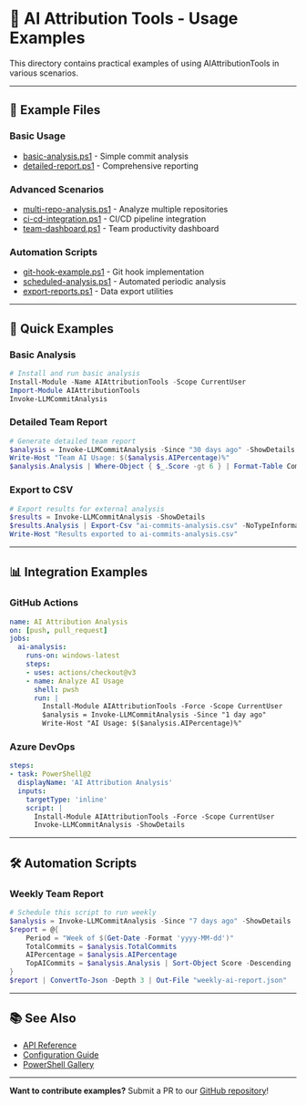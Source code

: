 # 🚀 AI Attribution Tools - Usage Examples

This directory contains practical examples of using AIAttributionTools in various scenarios.

---

## 📁 **Example Files**

### **Basic Usage**
- [basic-analysis.ps1](basic-analysis.ps1) - Simple commit analysis
- [detailed-report.ps1](detailed-report.ps1) - Comprehensive reporting

### **Advanced Scenarios**
- [multi-repo-analysis.ps1](multi-repo-analysis.ps1) - Analyze multiple repositories
- [ci-cd-integration.ps1](ci-cd-integration.ps1) - CI/CD pipeline integration
- [team-dashboard.ps1](team-dashboard.ps1) - Team productivity dashboard

### **Automation Scripts**
- [git-hook-example.ps1](git-hook-example.ps1) - Git hook implementation
- [scheduled-analysis.ps1](scheduled-analysis.ps1) - Automated periodic analysis
- [export-reports.ps1](export-reports.ps1) - Data export utilities

---

## 🎯 **Quick Examples**

### **Basic Analysis**
```powershell
# Install and run basic analysis
Install-Module -Name AIAttributionTools -Scope CurrentUser
Import-Module AIAttributionTools
Invoke-LLMCommitAnalysis
```

### **Detailed Team Report**
```powershell
# Generate detailed team report
$analysis = Invoke-LLMCommitAnalysis -Since "30 days ago" -ShowDetails
Write-Host "Team AI Usage: $($analysis.AIPercentage)%"
$analysis.Analysis | Where-Object { $_.Score -gt 6 } | Format-Table Commit, Score, Author
```

### **Export to CSV**
```powershell
# Export results for external analysis
$results = Invoke-LLMCommitAnalysis -ShowDetails
$results.Analysis | Export-Csv "ai-commits-analysis.csv" -NoTypeInformation
Write-Host "Results exported to ai-commits-analysis.csv"
```

---

## 📊 **Integration Examples**

### **GitHub Actions**
```yaml
name: AI Attribution Analysis
on: [push, pull_request]
jobs:
  ai-analysis:
    runs-on: windows-latest
    steps:
    - uses: actions/checkout@v3
    - name: Analyze AI Usage
      shell: pwsh
      run: |
        Install-Module AIAttributionTools -Force -Scope CurrentUser
        $analysis = Invoke-LLMCommitAnalysis -Since "1 day ago"
        Write-Host "AI Usage: $($analysis.AIPercentage)%"
```

### **Azure DevOps**
```yaml
steps:
- task: PowerShell@2
  displayName: 'AI Attribution Analysis'
  inputs:
    targetType: 'inline'
    script: |
      Install-Module AIAttributionTools -Force -Scope CurrentUser
      Invoke-LLMCommitAnalysis -ShowDetails
```

---

## 🛠️ **Automation Scripts**

### **Weekly Team Report**
```powershell
# Schedule this script to run weekly
$analysis = Invoke-LLMCommitAnalysis -Since "7 days ago" -ShowDetails
$report = @{
    Period = "Week of $(Get-Date -Format 'yyyy-MM-dd')"
    TotalCommits = $analysis.TotalCommits
    AIPercentage = $analysis.AIPercentage
    TopAICommits = $analysis.Analysis | Sort-Object Score -Descending | Select-Object -First 5
}
$report | ConvertTo-Json -Depth 3 | Out-File "weekly-ai-report.json"
```

---

## 📚 **See Also**

- [API Reference](../docs/API.md)
- [Configuration Guide](../docs/Configuration.md)
- [PowerShell Gallery](https://www.powershellgallery.com/packages/AIAttributionTools)

---

**Want to contribute examples?** Submit a PR to our [GitHub repository](https://github.com/thisis-romar/emblem.io-whatsapp-receipts)!